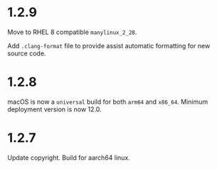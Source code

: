 # 1.2.9

Move to RHEL 8 compatible `manylinux_2_28`.

Add `.clang-format` file to provide assist automatic formatting for new source code.

# 1.2.8

macOS is now a `universal` build for both `arm64` and `x86_64`.  Minimum deployment version is now 12.0.

# 1.2.7

Update copyright.  Build for aarch64 linux.
